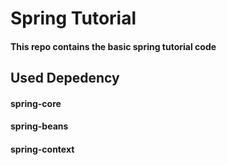 # Spring Tutorial
#### This repo contains the basic spring tutorial code

## Used Depedency
#### spring-core
#### spring-beans
#### spring-context
